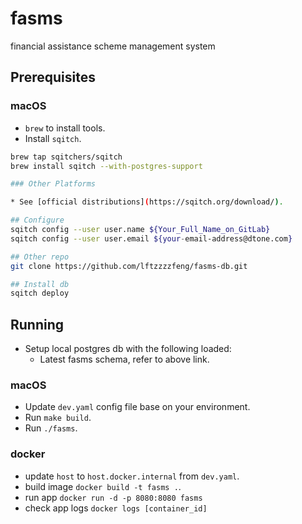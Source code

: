 # fasms
financial assistance scheme management system

## Prerequisites

### macOS

* `brew` to install tools.
* Install `sqitch`.

```sh
brew tap sqitchers/sqitch
brew install sqitch --with-postgres-support

### Other Platforms

* See [official distributions](https://sqitch.org/download/).

## Configure
sqitch config --user user.name ${Your_Full_Name_on_GitLab}
sqitch config --user user.email ${your-email-address@dtone.com}

## Other repo
git clone https://github.com/lftzzzzfeng/fasms-db.git

## Install db
sqitch deploy
```

## Running
* Setup local postgres db with the following loaded:
  * Latest fasms schema, refer to above link.

### macOS
* Update `dev.yaml` config file base on your environment.
* Run `make build`.
* Run `./fasms`.

### docker
* update `host` to `host.docker.internal` from `dev.yaml`.
* build image `docker build -t fasms .`.
* run app `docker run -d -p 8080:8080 fasms`
* check app logs `docker logs [container_id]`